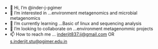 - 👋 Hi, I’m @inder-j-pgimer
- 👀 I’m interested in ...environment metagenomics and microbial metagenomics
- 🌱 I’m currently learning ...Basic of linux and sequencing analysis
- 💞️ I’m looking to collaborate on ...environment metagenommic projects
- 📫 How to reach me ... inderjit837.ij@gmail.com OR s.inderjit.stu@pgimer.edu.in

<!---
inder-j-pgimer/inder-j-pgimer is a ✨ special ✨ repository because its `README.md` (this file) appears on your GitHub profile.
You can click the Preview link to take a look at your changes.
--->
